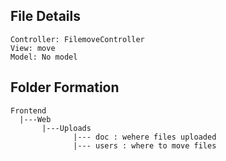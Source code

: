 ## File Details 
    Controller: FilemoveController
    View: move
    Model: No model
    
## Folder Formation
    Frontend
      |---Web
           |---Uploads
                  |--- doc : wehere files uploaded
                  |--- users : where to move files

